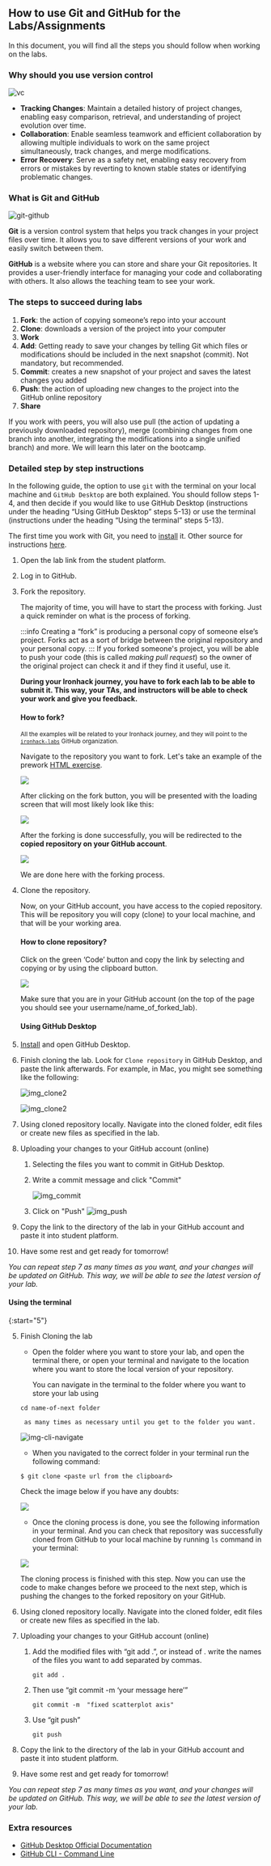 ## How to use Git and GitHub for the Labs/Assignments

In this document, you will find all the steps you should follow when working on the labs.

### Why should you use version control

![vc](https://github.com/data-bootcamp-v4/lessons/blob/main/img/version-control.png?raw=true)

- **Tracking Changes**: Maintain a detailed history of project changes, enabling easy comparison, retrieval, and understanding of project evolution over time.
- **Collaboration**: Enable seamless teamwork and efficient collaboration by allowing multiple individuals to work on the same project simultaneously, track changes, and merge modifications.
- **Error Recovery**: Serve as a safety net, enabling easy recovery from errors or mistakes by reverting to known stable states or identifying problematic changes.


### What is Git and GitHub

![git-github](https://github.com/data-bootcamp-v4/lessons/blob/main/img/git-github.png?raw=true)

**Git** is a version control system that helps you track changes in your project files over time. It allows you to save different versions of your work and easily switch between them.

**GitHub** is a website where you can store and share your Git repositories. It provides a user-friendly interface for managing your code and collaborating with others. It also allows the teaching team to see your work.


### The steps to succeed during labs
1. **Fork**: the action of copying someone’s repo into your account
2. **Clone**: downloads a version of the project into your computer
3. **Work**
4. **Add**: Getting ready to save your changes by telling Git which files or modifications should be included in the next snapshot (commit). Not mandatory, but recommended.
4. **Commit**: creates a new snapshot of your project and saves the latest changes you added
5. **Push**: the action of uploading new changes to the project into the GitHub online repository
6. **Share** 

If you work with peers, you will also use pull (the action of updating a previously downloaded repository), merge (combining changes from one branch into another, integrating the modifications into a single unified branch) and more. We will learn this later on the bootcamp.


### Detailed step by step instructions 

In the following guide, the option to use `git` with the terminal on your local machine and `GitHub Desktop` are both explained. You should follow steps 1-4, and then decide if you would like to use GitHub Desktop (instructions under the heading “Using GitHub Desktop” steps 5-13) or use the terminal (instructions under the heading “Using the terminal” steps 5-13).

The first time you work with Git, you need to [install](https://git-scm.com/book/en/v2/Getting-Started-Installing-Git) it. Other source for instructions [here](https://github.com/git-guides/install-git).

1. Open the lab link from the student platform.
2. Log in to GitHub.
3. Fork the repository. 
	
	The majority of time, you will have to start the process with forking. Just a quick reminder on what is the process of forking.

	:::info
	Creating a “fork” is producing a personal copy of someone else’s project. Forks act as a sort of bridge between the original repository and your personal copy.
	:::
	If you forked someone's project, you will be able to push your code (this is called _making pull request_) so the owner of the original project can check it and if they find it useful, use it.
	
	**During your Ironhack journey, you have to fork each lab to be able to submit it. This way, your TAs, and instructors will be able to check your work and give you feedback.**
	
	#### How to fork?
	
	<small>All the examples will be related to your Ironhack journey, and they will point to the [`ironhack-labs`](https://github.com/ironhack-labs) GitHub organization. </small>
	
	Navigate to the repository you want to fork. Let's take an example of the prework [HTML exercise](https://github.com/ironhack-labs/lab-html-exercise).
	
	![](https://s3-eu-west-1.amazonaws.com/ih-materials/uploads/upload_926952599ca89301b826696c209fd338.png)
	
	After clicking on the fork button, you will be presented with the loading screen that will most likely look like this:
	
	![](https://s3-eu-west-1.amazonaws.com/ih-materials/uploads/upload_10963380e2cfbaab068f92027378ebed.png)
	
	After the forking is done successfully, you will be redirected to the **copied repository on your GitHub account**.
	
	![](https://s3-eu-west-1.amazonaws.com/ih-materials/uploads/upload_ab52ba11af58807f2b0ce6bc33eddcd4.png)
	
	We are done here with the forking process.

4. Clone the repository. 


	Now, on your GitHub account, you have access to the copied repository. This will be repository you will copy (clone) to your local machine, and that will be your working area.
	
	#### How to clone repository?
	
	Click on the green ‘Code’ button and copy the link by selecting and copying or by using the clipboard button.
	
	![](https://s3-eu-west-1.amazonaws.com/ih-materials/uploads/upload_d60e750aafbfe7838bbdbf28619561c4.png)
	
	Make sure that you are in your GitHub account (on the top of the page you should see your username/name_of_forked_lab).

	#### Using GitHub Desktop

5. [Install](https://docs.github.com/en/desktop/installing-and-configuring-github-desktop/installing-and-authenticating-to-github-desktop/installing-github-desktop) and open GitHub Desktop.
6. Finish cloning the lab. Look for `Clone repository` in GitHub Desktop, and paste the link afterwards. For example, in Mac, you might see something like the following:
	
	![img_clone2](https://github.com/data-bootcamp-v4/lessons/blob/main/img/clone-2.png?raw=true)
	
	![img_clone2](https://github.com/data-bootcamp-v4/lessons/blob/main/img/clone-3.png?raw=true)
	
6. Using cloned repository locally. Navigate into the cloned folder, edit files or create new files as specified in the lab.

7. Uploading your changes to your GitHub account (online)

	1. Selecting the files you want to commit in GitHub Desktop.
	2. Write a commit message and click "Commit"
	
		![img_commit](https://github.com/data-bootcamp-v4/lessons/blob/main/img/commit-message.png?raw=true)
	
	3. Click on "Push"
	![img_push](https://github.com/data-bootcamp-v4/lessons/blob/main/img/push-to-origin.png?raw=true)

8. Copy the link to the directory of the lab in your GitHub account and paste it into student platform.
9. Have some rest and get ready for tomorrow!


*You can repeat step 7 as many times as you want, and your changes will be updated on GitHub. This way, we will be able to see the latest version of your lab.*

#### Using the terminal

{:start="5"}
	
5. Finish Cloning the lab

	- Open the folder where you want to store your lab, and open the terminal there, or open your terminal and navigate to the location where you want to store the local version of your repository.

		You can navigate in the terminal to the folder where you want to store your lab using

	```
	cd name-of-next folder
	```
	
		as many times as necessary until you get to the folder you want. 
	
	![img-cli-navigate](https://github.com/data-bootcamp-v4/lessons/blob/main/img/cli-navigate.png?raw=true)
	
	- When you navigated to the correct folder in your terminal run the following command:
	
	```shell
	$ git clone <paste url from the clipboard>
	```
	
	Check the image below if you have any doubts:
	
	![](https://s3-eu-west-1.amazonaws.com/ih-materials/uploads/upload_84541b74195c3a6bb9cde5ff753e3118.png)
	
	- Once the cloning process is done, you see the following information in your terminal. And you can check that repository was successfully cloned from GitHub to your local machine by running `ls` command in your terminal:
	
	![](https://s3-eu-west-1.amazonaws.com/ih-materials/uploads/upload_ab79b2e53c91a60727bcb4722a251df3.png)
	
	The cloning process is finished with this step. Now you can use the code to make changes before we proceed to the next step, which is pushing the changes to the forked repository on your GitHub.
	
6. Using cloned repository locally. Navigate into the cloned folder, edit files or create new files as specified in the lab.

7. Uploading your changes to your GitHub account (online)
	1. Add the modified files with “git add .”, or instead of . write the names of the files you want to add separated by commas.
	
		```
		git add .
		```
	
	2. Then use “git commit -m ‘your message here’”
	
		```
		git commit -m  "fixed scatterplot axis"
		```
	
	3. Use “git push”
	
		```
		git push
		```

8. Copy the link to the directory of the lab in your GitHub account and paste it into student platform.
9. Have some rest and get ready for tomorrow!

*You can repeat step 7 as many times as you want, and your changes will be updated on GitHub. This way, we will be able to see the latest version of your lab.*

### Extra resources
- [GitHub Desktop Official Documentation](https://docs.github.com/en/desktop/installing-and-configuring-github-desktop/overview/getting-started-with-github-desktop)
- [GitHub CLI - Command Line](https://docs.github.com/en/github-cli)